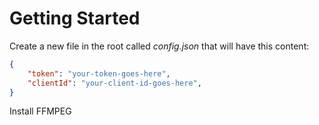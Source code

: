 # Getting Started

Create a new file in the root called _config.json_ that will have this content:

```json
{
	"token": "your-token-goes-here",
	"clientId": "your-client-id-goes-here",
}
```

Install FFMPEG